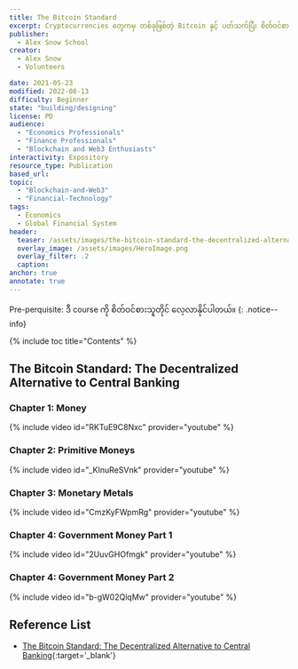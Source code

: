 ```yaml
---
title: The Bitcoin Standard
excerpt: Cryptocurrencies တွေကမှ တစ်ခုဖြစ်တဲ့ Bitcoin နှင့် ပတ်သက်ပြီး စိတ်ဝင်စားသူများ အတွက်ဖြစ်ပါတယ်။ Money ဆိုတာကနေ စပြီး အသေးစိတ် အခြေခံ concepts တွေကိုပါ ထည့်သွင်းဆွေးနွေးတာ ဖြစ်ပါတယ်။
publisher:
  - Alex Snow School 
creator:
  - Alex Snow
  - Volunteers

date: 2021-05-23
modified: 2022-08-13
difficulty: Beginner
state: "building/designing"
license: PD
audience:
  - "Economics Professionals"
  - "Finance Professionals"
  - "Blockchain and Web3 Enthusiasts"
interactivity: Expository
resource_type: Publication
based_url: 
topic:
  - "Blockchain-and-Web3"
  - "Financial-Technology"
tags:
  - Economics
  - Global Financial System
header:
  teaser: /assets/images/the-bitcoin-standard-the-decentralized-alternative-to-central-banking-2018.webp
  overlay_image: /assets/images/HeroImage.png
  overlay_filter: .2
  caption: 
anchor: true
annotate: true
---
```


Pre-perquisite: ဒီ course ကို စိတ်ဝင်စားသူတိုင် လေ့လာနိုင်ပါတယ်။
{: .notice--info}

{% include toc title="Contents" %}

## The Bitcoin Standard: The Decentralized Alternative to Central Banking

### Chapter 1: Money

{% include video id="RKTuE9C8Nxc" provider="youtube" %}

### Chapter 2: Primitive Moneys

{% include video id="_KInuReSVnk" provider="youtube" %}

### Chapter 3: Monetary Metals

{% include video id="CmzKyFWpmRg" provider="youtube" %}

### Chapter 4: Government Money Part 1

{% include video id="2UuvGHOfmgk" provider="youtube" %}

### Chapter 4: Government Money Part 2

{% include video id="b-gW02QlqMw" provider="youtube" %}

## Reference List

- [The Bitcoin Standard: The Decentralized Alternative to Central Banking](https://drive.google.com/file/d/1nZJlGpa6a_LAw0F6RauC6HGnVhyS_6on/view?usp=sharing){:target='_blank'}
